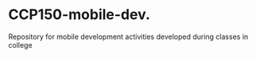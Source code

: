 # CCP150-mobile-dev.
Repository for mobile development activities developed during classes in college
